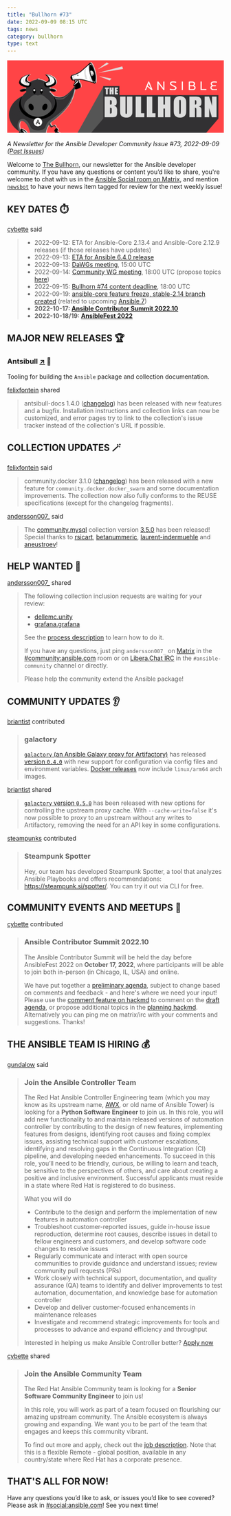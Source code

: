 ```yaml
---
title: "Bullhorn #73"
date: 2022-09-09 08:15 UTC
tags: news
category: bullhorn
type: text
---
```


![Ansible Bullhorn banner](/images/bullhorn-banner-mango.png)

*A Newsletter for the Ansible Developer Community*
*Issue #73, 2022-09-09 ([Past Issues](https://us19.campaign-archive.com/home/?u=56d874e027110e35dea0e03c1&id=d6635f5420))*

Welcome to [The Bullhorn](https://github.com/ansible/community/wiki/News#the-bullhorn), our newsletter for the Ansible developer community. If you have any questions or content you’d like to share, you're welcome to chat with us in the [Ansible Social room on Matrix](https://matrix.to/#/#social:ansible.com), and mention [`newsbot`](https://matrix.to/#/@newsbot:ansible.im) to have your news item tagged for review for the next weekly issue!

<!-- TEASER_END -->

## KEY DATES ⏱️

[cybette](https://matrix.to/#/@cybette:ansible.im) said

> * 2022-09-12: ETA for Ansible-Core 2.13.4 and Ansible-Core 2.12.9 releases (if those releases have updates)
> * 2022-09-13: [ETA for Ansible 6.4.0 release](https://docs.ansible.com/ansible/devel/roadmap/COLLECTIONS_6.html)
> * 2022-09-13: [DaWGs meeting](https://github.com/ansible/community/issues/643), 15:00 UTC
> * 2022-09-14: [Community WG meeting](https://github.com/ansible/community/issues/645), 18:00 UTC (propose topics [here](https://github.com/ansible-community/community-topics/issues))
> * 2022-09-15: [Bullhorn #74 content deadline](https://github.com/ansible/community/wiki/News#the-bullhorn), 18:00 UTC
> * 2022-09-19: [ansible-core feature freeze, stable-2.14 branch created](https://docs.ansible.com/ansible-core/devel/roadmap/ROADMAP_2_14.html) (related to upcoming [Ansible 7](https://docs.ansible.com/ansible/devel/roadmap/COLLECTIONS_7.html))
> * **2022-10-17: [Ansible Contributor Summit 2022.10](https://ansiblecs202210.eventbrite.com/?aff=hackmd)**
> * **2022-10-18/19: [AnsibleFest 2022](https://www.ansible.com/ansiblefest?sc_cid=7013a000002i5g3AAA)**

## MAJOR NEW RELEASES 🏆️

### Antsibull [↗](https://github.com/ansible-community/antsibull) 🐂

Tooling for building the `Ansible` package and collection documentation.

[felixfontein](https://matrix.to/#/@felixfontein:libera.chat) shared

> antsibull-docs 1.4.0 ([changelog](https://github.com/ansible-community/antsibull-docs/blob/main/CHANGELOG.rst#v1-4-0)) has been released with new features and a bugfix. Installation instructions and collection links can now be customized, and error pages try to link to the collection's issue tracker instead of the collection's URL if possible.

## COLLECTION UPDATES 🪄

[felixfontein](https://matrix.to/#/@felixfontein:libera.chat) said

> community.docker 3.1.0 ([changelog](https://github.com/ansible-collections/community.docker/blob/main/CHANGELOG.rst#v3-1-0)) has been released with a new feature for `community.docker.docker_swarm` and some documentation improvements. The collection now also fully conforms to the REUSE specifications (except for the changelog fragments).

[andersson007_](https://matrix.to/#/@andersson007_:matrix.org) said

> The [community.mysql](https://github.com/ansible-collections/community.mysql) collection version [3.5.0](https://github.com/ansible-collections/community.mysql/blob/main/CHANGELOG.rst#v3-5-0) has been released! Special thanks to [rsicart](https://github.com/rsicart), [betanummeric](https://github.com/betanummeric), [laurent-indermuehle](https://github.com/laurent-indermuehle) and [aneustroev](https://github.com/aneustroev)!

## HELP WANTED 🙏

[andersson007_](https://matrix.to/#/@andersson007_:matrix.org) shared

> The following collection inclusion requests are waiting for your review:
> 
> * [dellemc.unity](https://github.com/ansible-collections/ansible-inclusion/discussions/32)
> * [grafana.grafana](https://github.com/ansible-collections/ansible-inclusion/discussions/52)
> 
> See the [process description](https://github.com/ansible-collections/ansible-inclusion#review-process) to learn how to do it.
> 
> If you have any questions, just ping `andersson007_` on [Matrix](https://docs.ansible.com/ansible/devel/community/communication.html#ansible-community-on-matrix) in the [#community:ansible.com](https://matrix.to/#/#community:ansible.com) room or on [Libera.Chat IRC](https://docs.ansible.com/ansible/devel/community/communication.html#ansible-community-on-irc) in the `#ansible-community` channel or directly.
> 
> Please help the community extend the Ansible package!

## COMMUNITY UPDATES 👂️

[briantist](https://matrix.to/#/@briantist:libera.chat) contributed

> ### galactory
> 
> [`galactory` (an Ansible Galaxy proxy for Artifactory)](https://github.com/briantist/galactory) has released [version `0.4.0`](https://github.com/briantist/galactory/releases/tag/v0.4.0) with new support for configuration via config files and environment variables. [Docker releases](https://github.com/briantist/galactory/pkgs/container/galactory) now include `linux/arm64` arch images.

[briantist](https://matrix.to/#/@briantist:libera.chat) shared

> [`galactory` version `0.5.0`](https://github.com/briantist/galactory/releases/tag/v0.5.0) has been released with new options for controlling the upstream proxy cache. With `--cache-write=false` it's now possible to proxy to an upstream without any writes to Artifactory, removing the need for an API key in some configurations.

[steampunks](https://matrix.to/#/@xlab_steampunk:matrix.org) contributed

> ### Steampunk Spotter
> 
> Hey, our team has developed Steampunk Spotter, a tool that analyzes Ansible Playbooks and offers recommendations: https://steampunk.si/spotter/.  You can try it out via CLI for free. 

## COMMUNITY EVENTS AND MEETUPS 📅

[cybette](https://matrix.to/#/@cybette:ansible.im) contributed

> ### Ansible Contributor Summit 2022.10
> 
> The Ansible Contributor Summit will be held the day before AnsibleFest 2022 on **October 17, 2022**, where participants will be able to join both in-person (in Chicago, IL, USA) and online.
> 
>  We have put together a [preliminary agenda](https://hackmd.io/@ansible-community/cs202210-agenda), subject to change based on comments and feedback - and here's where we need your input! Please use the [comment feature on hackmd](https://hackmd.io/s/how-to-use-comments) to comment on the [draft agenda](https://hackmd.io/@ansible-community/cs202210-agenda), or propose additional topics in the [planning hackmd](https://hackmd.io/@ansible-community/cs202210-planning). Alternatively you can ping me on matrix/irc with your comments and suggestions. Thanks!
> 
## THE ANSIBLE TEAM IS HIRING 💰️

[gundalow](https://matrix.to/#/@gundalow:ansible.im) said

> ### Join the Ansible Controller Team
> 
> The Red Hat Ansible Controller Engineering team (which you may know as its upstream name, [AWX](https://github.com/ansible/awx), or old name of Ansible Tower) is looking for a **Python Software Engineer** to join us. In this role, you will add new functionality to and maintain released versions of automation controller by contributing to the design of new features, implementing features from designs, identifying root causes and fixing complex issues, assisting technical support with customer escalations, identifying and resolving gaps in the Continuous Integration (CI) pipeline, and developing needed enhancements. To succeed in this role, you’ll need to be friendly, curious, be willing to learn and teach, be sensitive to the perspectives of others, and care about creating a positive and inclusive environment.
> Successful applicants must reside in a state where Red Hat is registered to do business.
> 
> What you will do
> 
> * Contribute to the design and perform the implementation of new features in automation controller
> * Troubleshoot customer-reported issues, guide in-house issue reproduction, determine root causes, describe issues in detail to fellow engineers and customers, and develop software code changes to resolve issues
> * Regularly communicate and interact with open source communities to provide guidance and understand issues; review community pull requests (PRs)
> * Work closely with technical support, documentation, and quality assurance (QA) teams to identify and deliver improvements to test automation, documentation, and knowledge base for automation controller
> * Develop and deliver customer-focused enhancements in maintenance releases
> * Investigate and recommend strategic improvements for tools and processes to advance and expand efficiency and throughput
> 
> Interested in helping us make Ansible Controller better? [Apply now](https://us-redhat.icims.com/jobs/95831/software-engineer/job?hub=7)

[cybette](https://matrix.to/#/@cybette:ansible.im) shared

> ### Join the Ansible Community Team
> 
> The Red Hat Ansible Community team is looking for a **Senior Software Community Engineer** to join us!
> 
> In this role, you will work as part of a team focused on flourishing our amazing upstream community. The Ansible ecosystem is always growing and expanding. We want you to be part of the team that engages and keeps this community vibrant.
> 
> To find out more and apply, check out the [job description](https://global-redhat.icims.com/jobs/96607/senior-software-community-engineer/job). Note that this is a flexible Remote - global position, available in any country/state where Red Hat has a corporate presence.

## THAT'S ALL FOR NOW!

Have any questions you’d like to ask, or issues you’d like to see covered? Please ask in [#social:ansible.com](https://matrix.to/#/#social:ansible.com)! See you next time!
